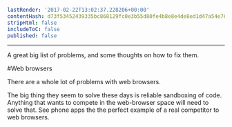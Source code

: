 ```yaml
lastRender: '2017-02-22T13:02:37.228206+00:00'
contentHash: d73f53452439335bc868129fc0e3b55d80fe4b8e8e4de8ed1d47a54e76be6e6d
stripHtml: false
includeToC: false
published: false

```
---

A great big list of problems, and some thoughts on how to fix them.

#Web browsers

There are a whole lot of problems with web browsers.

The big thing they seem to solve these days is reliable sandboxing
of code. Anything that wants to compete in the web-browser space
will need to solve that. See phone apps the the perfect example
of a real competitor to web browsers.


